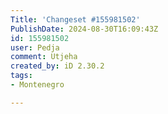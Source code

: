 ```yaml
---
Title: 'Changeset #155981502'
PublishDate: 2024-08-30T16:09:43Z
id: 155981502
user: Pedja
comment: Utjeha
created_by: iD 2.30.2
tags:
- Montenegro

---
```

